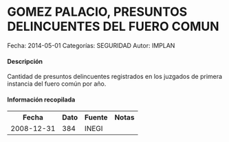 GOMEZ PALACIO, PRESUNTOS DELINCUENTES DEL FUERO COMUN
=====

Fecha: 2014-05-01
Categorías: SEGURIDAD
Autor: IMPLAN

#### Descripción

Cantidad de presuntos delincuentes registrados en los juzgados de primera instancia del fuero común por año.

#### Información recopilada

<table class="table table-hover table-bordered">
  <tr><th>Fecha</th><th>Dato</th><th>Fuente</th><th>Notas</th></tr>
  <tr><td>2008-12-31</td><td>384</td><td>INEGI</td><td></td></tr>
</table>
